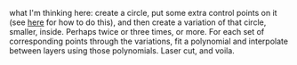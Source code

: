 what I'm thinking here: create a circle, put some extra control points on it (see [here](https://www.youtube.com/watch?v=lPJo1jayLdc) for how to do this), and then create a variation of that circle, smaller, inside. Perhaps twice or three times, or more. For each set of corresponding points through the variations, fit a polynomial and interpolate between layers using those polynomials. Laser cut, and voila.
